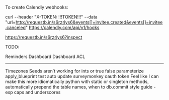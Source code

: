 To create Calendly webhooks:

curl --header "X-TOKEN: !!!TOKEN!!!" --data "url=http://requestb.in/s6rz4ys6&events[]=invitee.created&events[]=invitee.canceled" https://calendly.com/api/v1/hooks

https://requestb.in/s6rz4ys6?inspect


TODO:


Reminders
Dashboard
Dashboard ACL

---
Timezones
Seeds aren’t working for ints or true false
parameterize apply_blueprint test
auto update surveymonkey oauth token
Feel like I can make this more idiomatically python with static or singleton methods, automatically prepend the table names, when to db.commit
style guide - esp caps and underscores
